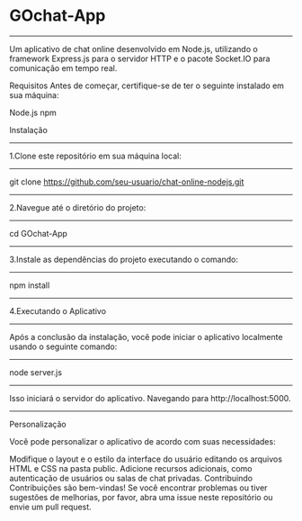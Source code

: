# GOchat-App
<hr>
Um aplicativo de chat online desenvolvido em Node.js, utilizando o framework Express.js para o servidor HTTP e o pacote Socket.IO para comunicação em tempo real.

Requisitos
Antes de começar, certifique-se de ter o seguinte instalado em sua máquina:

Node.js 
npm 

Instalação

<hr>

1.Clone este repositório em sua máquina local:

<hr>

git clone https://github.com/seu-usuario/chat-online-nodejs.git

<hr>

2.Navegue até o diretório do projeto:

<hr>

cd  GOchat-App

<hr>

3.Instale as dependências do projeto executando o comando:

<hr>

npm install

<hr>

4.Executando o Aplicativo

<hr>

Após a conclusão da instalação, você pode iniciar o aplicativo localmente usando o seguinte comando:

<hr>

node server.js

<hr>

Isso iniciará o servidor do aplicativo. Navegando para http://localhost:5000.

<hr>


Personalização

Você pode personalizar o aplicativo de acordo com suas necessidades:

Modifique o layout e o estilo da interface do usuário editando os arquivos HTML e CSS na pasta public.
Adicione recursos adicionais, como autenticação de usuários ou salas de chat privadas.
Contribuindo
Contribuições são bem-vindas! Se você encontrar problemas ou tiver sugestões de melhorias, por favor, abra uma issue neste repositório ou envie um pull request.
